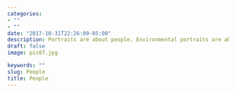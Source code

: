 ```yaml
---
categories:
- ""
- ""
date: "2017-10-31T22:26:09-05:00"
description: Portraits are about people. Environmental portraits are about people and what they do with their lives. They are about the kind of house a person lives in and how they decorate it; about what kind of work they do and where they do it; about the surroundings they choose and the things they surround themselves with. Environmental portraits seek to convey an idea about a person by combining portraiture with a sense of place.
draft: false
image: pic07.jpg

keywords: ""
slug: People
title: People
---
```

